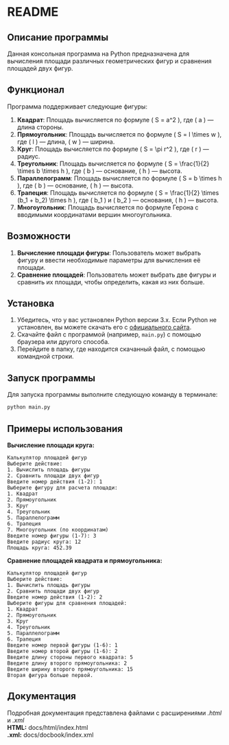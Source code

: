 # README

## Описание программы

Данная консольная программа на Python предназначена для вычисления площади различных геометрических фигур и сравнения площадей двух фигур.

## Функционал

Программа поддерживает следующие фигуры:

1. **Квадрат**: Площадь вычисляется по формуле \( S = a^2 \), где \( a \) — длина стороны.
2. **Прямоугольник**: Площадь вычисляется по формуле \( S = l \times w \), где \( l \) — длина, \( w \) — ширина.
3. **Круг**: Площадь вычисляется по формуле \( S = \pi r^2 \), где \( r \) — радиус.
4. **Треугольник**: Площадь вычисляется по формуле \( S = \frac{1}{2} \times b \times h \), где \( b \) — основание, \( h \) — высота.
5. **Параллелограмм**: Площадь вычисляется по формуле \( S = b \times h \), где \( b \) — основание, \( h \) — высота.
6. **Трапеция**: Площадь вычисляется по формуле \( S = \frac{1}{2} \times (b_1 + b_2) \times h \), где \( b_1 \) и \( b_2 \) — основания, \( h \) — высота.
7. **Многоугольник**: Площадь вычисляется по формуле Герона с вводимыми координатами вершин многоугольника.

## Возможности

1. **Вычисление площади фигуры**: Пользователь может выбрать фигуру и ввести необходимые параметры для вычисления её площади.
2. **Сравнение площадей**: Пользователь может выбрать две фигуры и сравнить их площади, чтобы определить, какая из них больше.

## Установка

1. Убедитесь, что у вас установлен Python версии 3.x. Если Python не установлен, вы можете скачать его с [официального сайта](https://www.python.org/downloads/).
2. Скачайте файл с программой (например, `main.py`) с помощью браузера или другого способа.
3. Перейдите в папку, где находится скачанный файл, с помощью командной строки.

## Запуск программы

Для запуска программы выполните следующую команду в терминале:

```bash
python main.py
```

## Примеры использования

**Вычисление площади круга:**

```
Калькулятор площадей фигур
Выберите действие:
1. Вычислить площадь фигуры
2. Сравнить площади двух фигур
Введите номер действия (1-2): 1
Выберите фигуру для расчета площади:
1. Квадрат
2. Прямоугольник
3. Круг
4. Треугольник
5. Параллелограмм
6. Трапеция
7. Многоугольник (по координатам)
Введите номер фигуры (1-7): 3
Введите радиус круга: 12
Площадь круга: 452.39
```

**Сравнение площадей квадрата и прямоугольника:**

```
Калькулятор площадей фигур
Выберите действие:
1. Вычислить площадь фигуры
2. Сравнить площади двух фигур
Введите номер действия (1-2): 2
Выберите фигуры для сравнения площадей:
1. Квадрат
2. Прямоугольник
3. Круг
4. Треугольник
5. Параллелограмм
6. Трапеция
Введите номер первой фигуры (1-6): 1
Введите номер второй фигуры (1-6): 2
Введите длину стороны первого квадрата: 5
Введите длину второго прямоугольника: 2
Введите ширину второго прямоугольника: 15
Вторая фигура больше первой.
```

## Документация

Подробная документация представлена файлами с расширениями *.html* и *.xml*  
**HTML:** docs/html/index.html  
**.xml:** docs/docbook/index.xml
